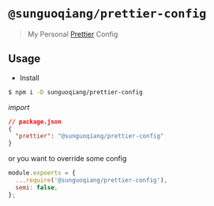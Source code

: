 # `@sunguoqiang/prettier-config`

> My Personal [Prettier](https://prettier.io) Config

## Usage

- Install

```bash
$ npm i -D sunguoqiang/prettier-config

```

_import_

```json
// package.json
{
  "prettier": "@sunguoqiang/prettier-config"
}
```

or you want to override some config

```javascript
module.expoerts = {
  ...require('@sunguoqiang/prettier-config'),
  semi: false,
};
```
